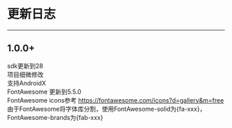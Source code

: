 # 更新日志

***
## 1.0.0+
sdk更新到28  
项目细微修改  
支持AndroidX  
FontAwesome 更新到5.5.0  
FontAwesome icons参考 https://fontawesome.com/icons?d=gallery&m=free  
由于FontAwesome将字体库分割，使用FontAwesome-solid为{fa-xxx}，FontAwesome-brands为{fab-xxx}

